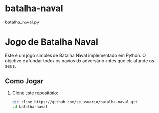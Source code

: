 # batalha-naval
batalha_naval.py
# Jogo de Batalha Naval

Este é um jogo simples de Batalha Naval implementado em Python. O objetivo é afundar todos os navios do adversário antes que ele afunde os seus.

## Como Jogar

1. Clone este repositório:
   ```bash
   git clone https://github.com/seuusuario/batalha-naval.git
   cd batalha-naval
   
